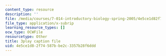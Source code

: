 ```yaml
---
content_type: resource
description: ''
file: /media/courses/7-014-introductory-biology-spring-2005/4e5ce1d82f74587bbe2c3357b28f6ddd_gaHQ_1Sp5_s.vtt
file_type: application/x-subrip
learning_resource_types: []
ocw_type: OCWFile
resourcetype: Other
title: 3play caption file
uid: 4e5ce1d8-2f74-587b-be2c-3357b28f6ddd
---
```


